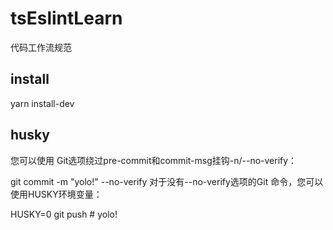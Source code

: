 # tsEslintLearn
代码工作流规范

## install
yarn install-dev

## husky
您可以使用 Git选项绕过pre-commit和commit-msg挂钩-n/--no-verify：

git commit -m "yolo!" --no-verify
对于没有--no-verify选项的Git 命令，您可以使用HUSKY环境变量：

HUSKY=0 git push # yolo!